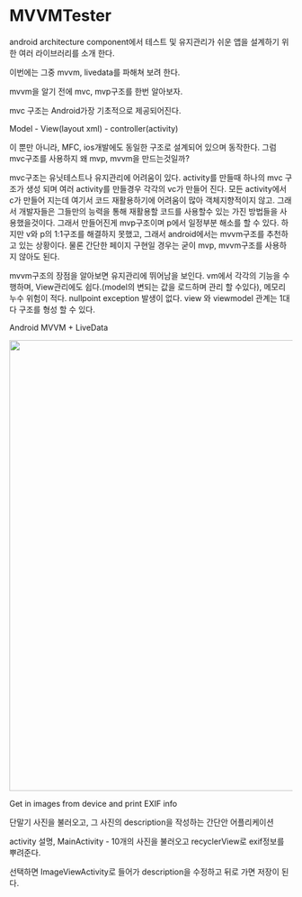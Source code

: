 # MVVMTester

android architecture component에서 테스트 및 유지관리가 쉬운 앱을 설계하기 위한 여러 라이브러리를 소개 한다.

이번에는 그중 mvvm, livedata를 파해쳐 보려 한다.

mvvm을 알기 전에 mvc, mvp구조를 한번 알아보자.

mvc 구조는 Android가장 기초적으로 제공되어진다. 

Model - View(layout xml) - controller(activity)

이 뿐만 아니라, MFC, ios개발에도 동일한 구조로 설계되어 있으며 동작한다.
그럼 mvc구조를 사용하지 왜 mvp, mvvm을 만드는것일까? 

mvc구조는 유닛테스트나 유지관리에 어려움이 있다.
activity를 만들때 하나의 mvc 구조가 생성 되며 여러 activity를 만들경우 각각의 vc가 만들어 진다.
모든 activity에서 c가 만들어 지는데 여기서 코드 재활용하기에 어려움이 많아 객체지향적이지 않고. 그래서 개발자들은 그들만의 능력을 통해 재활용할 코드를 사용할수 있는 가진 방법들을 사용했을것이다.
그래서 만들어진게 mvp구조이며 p에서 일정부분 해소를 할 수 있다. 하지만 v와 p의 1:1구조를 해결하지 못했고, 그래서 android에서는 mvvm구조를 추천하고 있는 상황이다.
물론 간단한 페이지 구현일 경우는 굳이 mvp, mvvm구조를 사용하지 않아도 된다.

mvvm구조의 장점을 알아보면 유지관리에 뛰어남을 보인다.
vm에서 각각의 기능을 수행하며, View관리에도 쉽다.(model의 변되는 값을 로드하며 관리 할 수있다), 메모리 누수 위험이 적다. nullpoint exception 발생이 없다.
view 와 viewmodel 관계는 1대 다 구조를 형성 할 수 있다.


Android MVVM + LiveData
<div>
<img width=800 src="https://user-images.githubusercontent.com/8044971/48749947-5e9ca400-ecc0-11e8-96a7-6efa4917ddbd.png">
</div>

Get in images from device
and print EXIF info

단말기 사진을 불러오고, 그 사진의 description을 작성하는 간단안 어플리케이션

activity 설명, MainActivity - 10개의 사진을 불러오고 recyclerView로 exif정보를 뿌려준다.

선택하면 ImageViewActivity로 들어가 description을 수정하고 뒤로 가면 저장이 된다.

